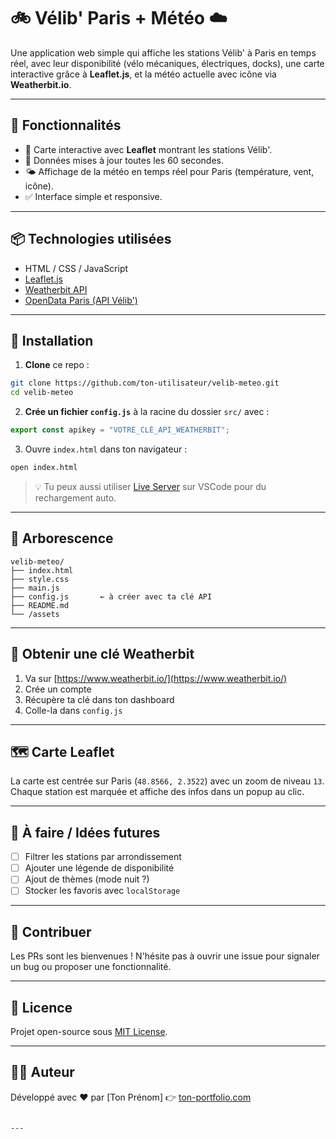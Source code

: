 # 🚲 Vélib' Paris + Météo ☁️

Une application web simple qui affiche les stations Vélib' à Paris en temps réel, avec leur disponibilité (vélo mécaniques, électriques, docks), une carte interactive grâce à **Leaflet.js**, et la météo actuelle avec icône via **Weatherbit.io**.

---

## 🔧 Fonctionnalités

- 📍 Carte interactive avec **Leaflet** montrant les stations Vélib'.
- 🔄 Données mises à jour toutes les 60 secondes.
- 🌤️ Affichage de la météo en temps réel pour Paris (température, vent, icône).
- ✅ Interface simple et responsive.

---

## 📦 Technologies utilisées

- HTML / CSS / JavaScript
- [Leaflet.js](https://leafletjs.com/)
- [Weatherbit API](https://www.weatherbit.io/)
- [OpenData Paris (API Vélib')](https://opendata.paris.fr/)

---

## 🚀 Installation

1. **Clone** ce repo :

```bash
git clone https://github.com/ton-utilisateur/velib-meteo.git
cd velib-meteo
````

2. **Crée un fichier `config.js`** à la racine du dossier `src/` avec :

```js
export const apikey = "VOTRE_CLÉ_API_WEATHERBIT";
```

3. Ouvre `index.html` dans ton navigateur :

```bash
open index.html
```

> 💡 Tu peux aussi utiliser [Live Server](https://marketplace.visualstudio.com/items?itemName=ritwickdey.LiveServer) sur VSCode pour du rechargement auto.

---

## 📁 Arborescence

```
velib-meteo/
├── index.html
├── style.css
├── main.js
├── config.js       ← à créer avec ta clé API
├── README.md
└── /assets
```

---

## 🔑 Obtenir une clé Weatherbit

1. Va sur [https://www.weatherbit.io/](https://www.weatherbit.io/)
2. Crée un compte
3. Récupère ta clé dans ton dashboard
4. Colle-la dans `config.js`

---

## 🗺️ Carte Leaflet

La carte est centrée sur Paris (`48.8566, 2.3522`) avec un zoom de niveau `13`.
Chaque station est marquée et affiche des infos dans un popup au clic.

---

## 📌 À faire / Idées futures

* [ ] Filtrer les stations par arrondissement
* [ ] Ajouter une légende de disponibilité
* [ ] Ajout de thèmes (mode nuit ?)
* [ ] Stocker les favoris avec `localStorage`

---

## 🤝 Contribuer

Les PRs sont les bienvenues !
N'hésite pas à ouvrir une issue pour signaler un bug ou proposer une fonctionnalité.

---

## 📄 Licence

Projet open-source sous [MIT License](LICENSE).

---

## 🧑‍💻 Auteur

Développé avec ❤️ par \[Ton Prénom]
👉 [ton-portfolio.com](https://ton-portfolio.com)

```

---

